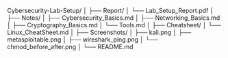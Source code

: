 Cybersecurity-Lab-Setup/
│
├── Report/
│   └── Lab_Setup_Report.pdf
│
├── Notes/
│   ├── Cybersecurity_Basics.md
│   ├── Networking_Basics.md
│   ├── Cryptography_Basics.md
│   └── Tools.md
│
├── Cheatsheet/
│   └── Linux_CheatSheet.md
│
├── Screenshots/
│   ├── kali.png
│   ├── metasploitable.png
│   ├── wireshark_ping.png
│   └── chmod_before_after.png
│
└── README.md
